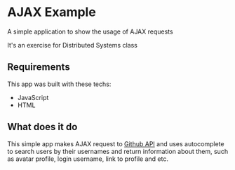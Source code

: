 # AJAX Example

A simple application to show the usage of AJAX requests

It's an exercise for Distributed Systems class

## Requirements

This app was built with these techs:

* JavaScript
* HTML

## What does it do

This simple app makes AJAX request to [Github API](https://developer.github.com/v3/) and uses autocomplete to search users by their usernames and return information about them, such as avatar profile, login username, link to profile and etc.
